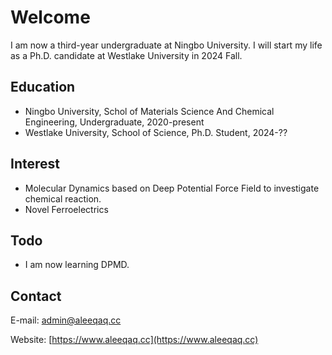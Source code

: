 # Welcome 
I am now a third-year undergraduate at Ningbo University. I will start my life as a Ph.D. candidate at Westlake University in 2024 Fall.

## Education
* Ningbo University, Schol of Materials Science And Chemical Engineering, Undergraduate, 2020-present
* Westlake University, School of Science, Ph.D. Student, 2024-??

## Interest
* Molecular Dynamics based on Deep Potential Force Field to investigate chemical reaction.
* Novel Ferroelectrics 

## Todo
* I am now learning DPMD.

## Contact
E-mail: admin@aleeqaq.cc

Website: [https://www.aleeqaq.cc](https://www.aleeqaq.cc)
